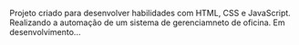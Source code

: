 Projeto criado para desenvolver habilidades com HTML, CSS e JavaScript.
Realizando a automação de um sistema de gerenciamneto de oficina.
Em desenvolvimento...
